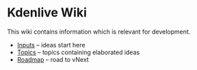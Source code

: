# Kdenlive Wiki

This wiki contains information which is relevant for development.

* [Inputs](dev/inputs) – ideas start here
* [Topics](dev/topics) – topics containing elaborated ideas
* [Roadmap](roadmap) – road to vNext